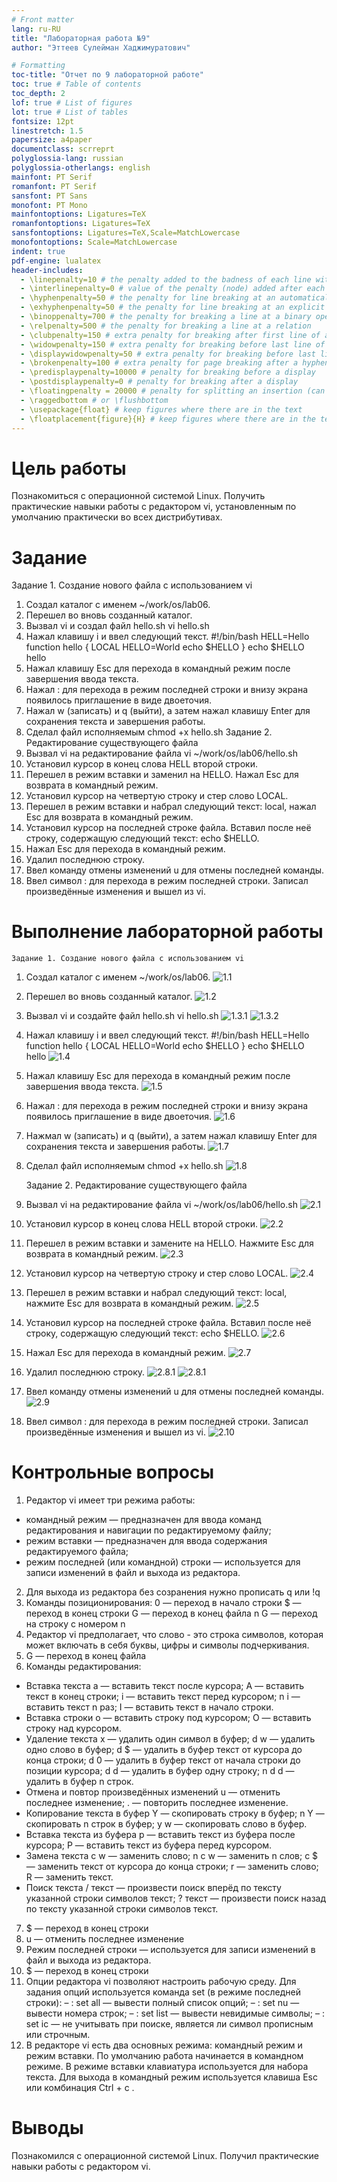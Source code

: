 ```yaml
---
# Front matter
lang: ru-RU
title: "Лабораторная работа №9"
author: "Эттеев Сулейман Хаджимуратович"

# Formatting
toc-title: "Отчет по 9 лабораторной работе"
toc: true # Table of contents
toc_depth: 2
lof: true # List of figures
lot: true # List of tables
fontsize: 12pt
linestretch: 1.5
papersize: a4paper
documentclass: scrreprt
polyglossia-lang: russian
polyglossia-otherlangs: english
mainfont: PT Serif
romanfont: PT Serif
sansfont: PT Sans
monofont: PT Mono
mainfontoptions: Ligatures=TeX
romanfontoptions: Ligatures=TeX
sansfontoptions: Ligatures=TeX,Scale=MatchLowercase
monofontoptions: Scale=MatchLowercase
indent: true
pdf-engine: lualatex
header-includes:
  - \linepenalty=10 # the penalty added to the badness of each line within a paragraph (no associated penalty node) Increasing the value makes tex try to have fewer lines in the paragraph.
  - \interlinepenalty=0 # value of the penalty (node) added after each line of a paragraph.
  - \hyphenpenalty=50 # the penalty for line breaking at an automatically inserted hyphen
  - \exhyphenpenalty=50 # the penalty for line breaking at an explicit hyphen
  - \binoppenalty=700 # the penalty for breaking a line at a binary operator
  - \relpenalty=500 # the penalty for breaking a line at a relation
  - \clubpenalty=150 # extra penalty for breaking after first line of a paragraph
  - \widowpenalty=150 # extra penalty for breaking before last line of a paragraph
  - \displaywidowpenalty=50 # extra penalty for breaking before last line before a display math
  - \brokenpenalty=100 # extra penalty for page breaking after a hyphenated line
  - \predisplaypenalty=10000 # penalty for breaking before a display
  - \postdisplaypenalty=0 # penalty for breaking after a display
  - \floatingpenalty = 20000 # penalty for splitting an insertion (can only be split footnote in standard LaTeX)
  - \raggedbottom # or \flushbottom
  - \usepackage{float} # keep figures where there are in the text
  - \floatplacement{figure}{H} # keep figures where there are in the text
---
```


# Цель работы

Познакомиться с операционной системой Linux. Получить практические навыки работы с редактором vi, установленным по умолчанию практически во всех дистрибутивах.

# Задание
Задание 1. Создание нового файла с использованием vi
1. Создал каталог с именем ~/work/os/lab06.
2. Перешел во вновь созданный каталог.
3. Вызвал vi и создал файл hello.sh
vi hello.sh
4. Нажал клавишу i и ввел следующий текст.
	#!/bin/bash
	HELL=Hello
	function hello {
	LOCAL HELLO=World
	echo $HELLO
	}
	echo $HELLO
	hello
5. Нажал клавишу Esc для перехода в командный режим после завершения ввода
текста.
6. Нажал : для перехода в режим последней строки и внизу экрана
появилось приглашение в виде двоеточия.
7. Нажал w (записать) и q (выйти), а затем нажал клавишу Enter для сохранения текста и завершения работы.
8. Сделал файл исполняемым
chmod +x hello.sh
	Задание 2. Редактирование существующего файла
1. Вызвал vi на редактирование файла
vi ~/work/os/lab06/hello.sh
2. Установил курсор в конец слова HELL второй строки.
3. Перешел в режим вставки и заменил на HELLO. Нажал Esc для возврата в
командный режим.
4. Установил курсор на четвертую строку и стер слово LOCAL.
5. Перешел в режим вставки и набрал следующий текст: local, нажал Esc
для возврата в командный режим.
6. Установил курсор на последней строке файла. Вставил после неё строку, содержащую следующий текст: echo $HELLO.
7. Нажал Esc для перехода в командный режим.
8. Удалил последнюю строку.
9. Ввел команду отмены изменений u для отмены последней команды.
10. Ввел символ : для перехода в режим последней строки. Записал произведённые изменения и вышел из vi.







# Выполнение лабораторной работы

	Задание 1. Создание нового файла с использованием vi
1.	Создал каталог с именем ~/work/os/lab06.
 ![1.1](9лаба(фото)/1.1.png)
 
2.	Перешел во вновь созданный каталог.
 ![1.2](9лаба(фото)/1.2.png)
 
3.	Вызвал vi и создайте файл hello.sh
vi hello.sh
 ![1.3.1](9лаба(фото)/1.3.1.png)
 ![1.3.2](9лаба(фото)/1.3.2.png)
 
4. Нажал клавишу i и ввел следующий текст.
	#!/bin/bash
	HELL=Hello
	function hello {
		LOCAL HELLO=World
		echo $HELLO
	}
	echo $HELLO
	hello
 ![1.4](9лаба(фото)/1.4.png)


5. Нажал клавишу Esc для перехода в командный режим после завершения ввода
текста.
	 ![1.5](9лаба(фото)/1.5.png)
   
6. Нажал : для перехода в режим последней строки и внизу экрана
появилось приглашение в виде двоеточия.
	 ![1.6](9лаба(фото)/1.6.png)
   
7. Нажмал w (записать) и q (выйти), а затем нажал клавишу Enter для сохранения текста и завершения работы.
	 ![1.7](9лаба(фото)/1.7.png)
   
8. Сделал файл исполняемым
chmod +x hello.sh
	 ![1.8](9лаба(фото)/1.8.png)
   
	Задание 2. Редактирование существующего файла
1. Вызвал vi на редактирование файла
vi ~/work/os/lab06/hello.sh
   ![2.1](9лаба(фото)/2.1.png)

2. Установил курсор в конец слова HELL второй строки.
	 ![2.2](9лаба(фото)/2.2.png)
   
3. Перешел в режим вставки и замените на HELLO. Нажмите Esc для возврата в
командный режим.
   ![2.3](9лаба(фото)/2.3.png)

4.	Установил курсор на четвертую строку и стер слово LOCAL.
   ![2.4](9лаба(фото)/2.4.png)
 
5. Перешел в режим вставки и набрал следующий текст: local, нажмите Esc
для возврата в командный режим.
   ![2.5](9лаба(фото)/2.5.png)
	 
6.	Установил курсор на последней строке файла. Вставил после неё строку, содержащую следующий текст: echo $HELLO.
   ![2.6](9лаба(фото)/2.6.png)
 
7.	Нажал Esc для перехода в командный режим.
   ![2.7](9лаба(фото)/2.7.png)

8.	Удалил последнюю строку.
   ![2.8.1](9лаба(фото)/2.8.1.png)
   ![2.8.1](9лаба(фото)/2.8.2.png)
 
9.	Ввел команду отмены изменений u для отмены последней команды.
   ![2.9](9лаба(фото)/2.9.png)
 

10.	Ввел символ : для перехода в режим последней строки. Записал произведённые изменения и вышел из vi.
   ![2.10](9лаба(фото)/2.10.png)
 
# Контрольные вопросы
1. Редактор vi имеет три режима работы:
- командный режим — предназначен для ввода команд редактирования и навигации по редактируемому файлу;
- режим вставки — предназначен для ввода содержания редактируемого файла;
-  режим последней (или командной) строки — используется для записи изменений в файл и выхода из редактора.
2. Для выхода из редактора без созранения нужно прописать q или !q
3. Команды позиционирования:
 0 — переход в начало строки
 $ — переход в конец строки
 G — переход в конец файла
 n G — переход на строку с номером n
4. Редактор vi предполагает, что слово - это строка символов, которая может включать в себя буквы, цифры и символы подчеркивания. 
5. G — переход в конец файла
6. Команды редактирования:
- Вставка текста
 а — вставить текст после курсора;
 А — вставить текст в конец строки;
 i — вставить текст перед курсором;
 n i — вставить текст n раз;
 I — вставить текст в начало строки.
- Вставка строки
 о — вставить строку под курсором;
 О — вставить строку над курсором.
- Удаление текста
 x — удалить один символ в буфер;
 d w — удалить одно слово в буфер;
 d $ — удалить в буфер текст от курсора до конца строки;
 d 0 — удалить в буфер текст от начала строки до позиции курсора;
 d d — удалить в буфер одну строку;
 n d d — удалить в буфер n строк.
- Отмена и повтор произведённых изменений
 u — отменить последнее изменение;
 . — повторить последнее изменение.
- Копирование текста в буфер
 Y — скопировать строку в буфер;
 n Y — скопировать n строк в буфер;
 y w — скопировать слово в буфер.
- Вставка текста из буфера
 p — вставить текст из буфера после курсора;
 P — вставить текст из буфера перед курсором.
- Замена текста
 c w — заменить слово;
 n c w — заменить n слов;
 c $ — заменить текст от курсора до конца строки;
 r — заменить слово;
 R — заменить текст.
- Поиск текста
 / текст — произвести поиск вперёд по тексту указанной строки символов текст;
 ? текст — произвести поиск назад по тексту указанной строки символов текст.
7. $ — переход в конец строки
8. u — отменить последнее изменение
9. Режим последней  строки — используется для записи изменений в файл и выхода из редактора.
10. $ — переход в конец строки
11. Опции редактора vi позволяют настроить рабочую среду. Для задания опций используется команда set (в режиме последней строки):
– : set all — вывести полный список опций;
– : set nu — вывести номера строк;
– : set list — вывести невидимые символы;
– : set ic — не учитывать при поиске, является ли символ прописным или строчным.
12. В редакторе vi есть два основных режима: командный режим и режим вставки. По умолчанию работа начинается в командном режиме. В режиме вставки клавиатура используется для набора текста. Для выхода в командный режим используется клавиша Esc или комбинация Ctrl + c .

# Выводы

Познакомился с операционной системой Linux. Получил практические навыки работы с редактором vi.
